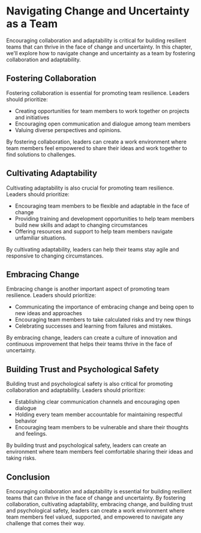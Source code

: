 Navigating Change and Uncertainty as a Team
==================================================================================================

Encouraging collaboration and adaptability is critical for building resilient teams that can thrive in the face of change and uncertainty. In this chapter, we'll explore how to navigate change and uncertainty as a team by fostering collaboration and adaptability.

Fostering Collaboration
-----------------------

Fostering collaboration is essential for promoting team resilience. Leaders should prioritize:

* Creating opportunities for team members to work together on projects and initiatives
* Encouraging open communication and dialogue among team members
* Valuing diverse perspectives and opinions.

By fostering collaboration, leaders can create a work environment where team members feel empowered to share their ideas and work together to find solutions to challenges.

Cultivating Adaptability
------------------------

Cultivating adaptability is also crucial for promoting team resilience. Leaders should prioritize:

* Encouraging team members to be flexible and adaptable in the face of change
* Providing training and development opportunities to help team members build new skills and adapt to changing circumstances
* Offering resources and support to help team members navigate unfamiliar situations.

By cultivating adaptability, leaders can help their teams stay agile and responsive to changing circumstances.

Embracing Change
----------------

Embracing change is another important aspect of promoting team resilience. Leaders should prioritize:

* Communicating the importance of embracing change and being open to new ideas and approaches
* Encouraging team members to take calculated risks and try new things
* Celebrating successes and learning from failures and mistakes.

By embracing change, leaders can create a culture of innovation and continuous improvement that helps their teams thrive in the face of uncertainty.

Building Trust and Psychological Safety
---------------------------------------

Building trust and psychological safety is also critical for promoting collaboration and adaptability. Leaders should prioritize:

* Establishing clear communication channels and encouraging open dialogue
* Holding every team member accountable for maintaining respectful behavior
* Encouraging team members to be vulnerable and share their thoughts and feelings.

By building trust and psychological safety, leaders can create an environment where team members feel comfortable sharing their ideas and taking risks.

Conclusion
----------

Encouraging collaboration and adaptability is essential for building resilient teams that can thrive in the face of change and uncertainty. By fostering collaboration, cultivating adaptability, embracing change, and building trust and psychological safety, leaders can create a work environment where team members feel valued, supported, and empowered to navigate any challenge that comes their way.


